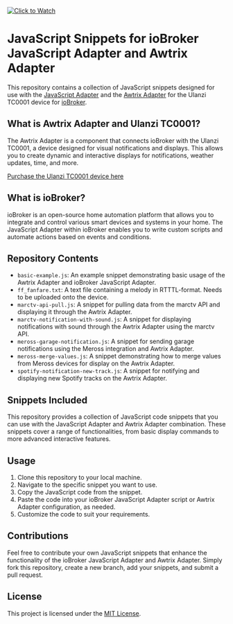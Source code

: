 [![Click to Watch](https://marc.tv/media/2023/08/ulanzi-spotify.jpg)](https://marc.tv/media/2023/08/ulanzi-spotify.mp4)

# JavaScript Snippets for ioBroker JavaScript Adapter and Awtrix Adapter

This repository contains a collection of JavaScript snippets designed for use with the [JavaScript Adapter](https://github.com/ioBroker/ioBroker.javascript) and the [Awtrix Adapter](https://github.com/klein0r/ioBroker.awtrix-light) for the Ulanzi TC0001 device for [ioBroker](https://iobroker.net/).

## What is Awtrix Adapter and Ulanzi TC0001?

The Awtrix Adapter is a component that connects ioBroker with the Ulanzi TC0001, a device designed for visual notifications and displays. This allows you to create dynamic and interactive displays for notifications, weather updates, time, and more.

[Purchase the Ulanzi TC0001 device here](https://marc.tv/out/smartpixel)


## What is ioBroker?

ioBroker is an open-source home automation platform that allows you to integrate and control various smart devices and systems in your home. The JavaScript Adapter within ioBroker enables you to write custom scripts and automate actions based on events and conditions.

## Repository Contents

- `basic-example.js`: An example snippet demonstrating basic usage of the Awtrix Adapter and ioBroker JavaScript Adapter.
- `ff_fanfare.txt`: A text file containing a melody in RTTTL-format. Needs to be uploaded onto the device.
- `marctv-api-pull.js`: A snippet for pulling data from the marctv API and displaying it through the Awtrix Adapter.
- `marctv-notification-with-sound.js`: A snippet for displaying notifications with sound through the Awtrix Adapter using the marctv API.
- `meross-garage-notification.js`: A snippet for sending garage notifications using the Meross integration and Awtrix Adapter.
- `meross-merge-values.js`: A snippet demonstrating how to merge values from Meross devices for display on the Awtrix Adapter.
- `spotify-notification-new-track.js`: A snippet for notifying and displaying new Spotify tracks on the Awtrix Adapter.

## Snippets Included

This repository provides a collection of JavaScript code snippets that you can use with the JavaScript Adapter and Awtrix Adapter combination. These snippets cover a range of functionalities, from basic display commands to more advanced interactive features.

## Usage

1. Clone this repository to your local machine.
2. Navigate to the specific snippet you want to use.
3. Copy the JavaScript code from the snippet.
4. Paste the code into your ioBroker JavaScript Adapter script or Awtrix Adapter configuration, as needed.
5. Customize the code to suit your requirements.

## Contributions

Feel free to contribute your own JavaScript snippets that enhance the functionality of the ioBroker JavaScript Adapter and Awtrix Adapter. Simply fork this repository, create a new branch, add your snippets, and submit a pull request.

## License

This project is licensed under the [MIT License](LICENSE).
